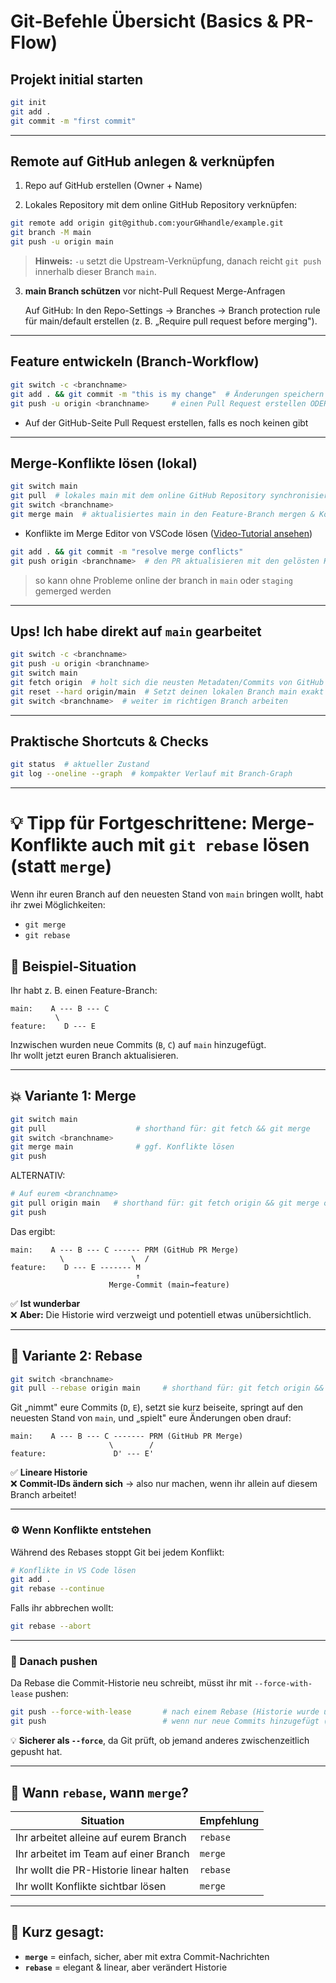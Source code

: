 # Git-Befehle Übersicht (Basics & PR-Flow)

## Projekt initial starten

```bash
git init
git add .
git commit -m "first commit"
```

---

## Remote auf GitHub anlegen & verknüpfen

1. Repo auf GitHub erstellen (Owner + Name)

2. Lokales Repository mit dem online GitHub Repository verknüpfen:

```bash
git remote add origin git@github.com:yourGHhandle/example.git
git branch -M main
git push -u origin main
```

> **Hinweis:** `-u` setzt die Upstream-Verknüpfung, danach reicht `git push` innerhalb dieser Branch `main`.

3. **main Branch schützen** vor nicht-Pull Request Merge-Anfragen

   Auf GitHub: In den Repo-Settings → Branches → Branch protection rule für main/default erstellen (z. B. „Require pull request before merging").

---

## Feature entwickeln (Branch-Workflow)

```bash
git switch -c <branchname>
git add . && git commit -m "this is my change"  # Änderungen speichern
git push -u origin <branchname>     # einen Pull Request erstellen ODER einen PR ergänzen (erkennt GitHub/git automatisch, wenn es die gleiche Branch ist)
```

- Auf der GitHub-Seite Pull Request erstellen, falls es noch keinen gibt

---

## Merge-Konflikte lösen (lokal)

```bash
git switch main
git pull  # lokales main mit dem online GitHub Repository synchronisieren (shorthand für: git fetch && git merge)
git switch <branchname>
git merge main  # aktualisiertes main in den Feature-Branch mergen & Konflikte auslösen
```

- Konflikte im Merge Editor von VSCode lösen ([Video-Tutorial ansehen](https://www.youtube.com/watch?v=HosPml1qkrg))

```bash
git add . && git commit -m "resolve merge conflicts"
git push origin <branchname>  # den PR aktualisieren mit den gelösten Konflikten
```

> so kann ohne Probleme online der branch in `main` oder `staging` gemerged werden

---

## Ups! Ich habe direkt auf `main` gearbeitet

```bash
git switch -c <branchname>
git push -u origin <branchname>
git switch main
git fetch origin  # holt sich die neusten Metadaten/Commits von GitHub
git reset --hard origin/main  # Setzt deinen lokalen Branch main exakt auf den Stand von origin/main
git switch <branchname>  # weiter im richtigen Branch arbeiten
```

---

## Praktische Shortcuts & Checks

```bash
git status  # aktueller Zustand
git log --oneline --graph  # kompakter Verlauf mit Branch-Graph
```

---

# 💡 Tipp für Fortgeschrittene: Merge-Konflikte auch mit `git rebase` lösen (statt `merge`)

Wenn ihr euren Branch auf den neuesten Stand von `main` bringen wollt, habt ihr zwei Möglichkeiten:

- `git merge`
- `git rebase`

## 🧩 Beispiel-Situation

Ihr habt z. B. einen Feature-Branch:

```
main:    A --- B --- C
          \
feature:    D --- E
```

Inzwischen wurden neue Commits (`B`, `C`) auf `main` hinzugefügt.  
Ihr wollt jetzt euren Branch aktualisieren.

---

## 💥 Variante 1: Merge

```bash
git switch main
git pull                    # shorthand für: git fetch && git merge
git switch <branchname>
git merge main              # ggf. Konflikte lösen
git push
```

ALTERNATIV:

```bash
# Auf eurem <branchname>
git pull origin main   # shorthand für: git fetch origin && git merge origin/main
git push
```

Das ergibt:

```
main:    A --- B --- C ------ PRM (GitHub PR Merge)
           \               \  /
feature:    D --- E ------- M
                            ↑
                      Merge-Commit (main→feature)
```

✅ **Ist wunderbar**  
❌ **Aber:** Die Historie wird verzweigt und potentiell etwas unübersichtlich.

---

## 🌿 Variante 2: Rebase

```bash
git switch <branchname>
git pull --rebase origin main     # shorthand für: git fetch origin && git rebase origin/main
```

Git „nimmt" eure Commits (`D`, `E`), setzt sie kurz beiseite, springt auf den neuesten Stand von `main`, und „spielt" eure Änderungen oben drauf:

```
main:    A --- B --- C ------- PRM (GitHub PR Merge)
                      \        /
feature:               D' --- E'
```

✅ **Lineare Historie**  
❌ **Commit-IDs ändern sich** → also nur machen, wenn ihr allein auf diesem Branch arbeitet!

---

### ⚙️ Wenn Konflikte entstehen

Während des Rebases stoppt Git bei jedem Konflikt:

```bash
# Konflikte in VS Code lösen
git add .
git rebase --continue
```

Falls ihr abbrechen wollt:

```bash
git rebase --abort
```

---

### 🚀 Danach pushen

Da Rebase die Commit-Historie neu schreibt, müsst ihr mit `--force-with-lease` pushen:

```bash
git push --force-with-lease       # nach einem Rebase (Historie wurde umgeschrieben)
git push                          # wenn nur neue Commits hinzugefügt (kein Rebase)
```

💡 **Sicherer als `--force`**, da Git prüft, ob jemand anderes zwischenzeitlich gepusht hat.

---

## 🧠 Wann `rebase`, wann `merge`?

| Situation                               | Empfehlung |
| --------------------------------------- | ---------- |
| Ihr arbeitet alleine auf eurem Branch   | `rebase`   |
| Ihr arbeitet im Team auf einer Branch   | `merge`    |
| Ihr wollt die PR-Historie linear halten | `rebase`   |
| Ihr wollt Konflikte sichtbar lösen      | `merge`    |

---

## 📘 Kurz gesagt:

- **`merge`** = einfach, sicher, aber mit extra Commit-Nachrichten
- **`rebase`** = elegant & linear, aber verändert Historie
